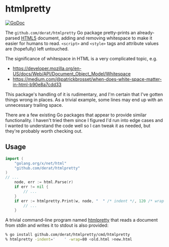 # htmlpretty

[![GoDoc](https://godoc.org/github.com/derat/htmlpretty?status.svg)](https://godoc.org/github.com/derat/htmlpretty)

The `github.com/derat/htmlpretty` Go package pretty-prints an already-parsed
[HTML5] document, adding and removing whitespace to make it easier for humans to
read. `<script>` and `<style>` tags and attribute values are (hopefully) left
untouched.

The significance of whitespace in HTML is a very complicated topic, e.g.

*   https://developer.mozilla.org/en-US/docs/Web/API/Document_Object_Model/Whitespace
*   https://medium.com/@patrickbrosset/when-does-white-space-matter-in-html-b90e8a7cdd33

This package's handling of it is rudimentary, and I'm certain that I've gotten
things wrong in places. As a trivial example, some lines may end up with an
unnecessary trailing space.

There are a few existing Go packages that appear to provide similar
functionality. I haven't tried them since I figured I'd run into edge cases and
I wanted to understand the code well so I can tweak it as needed, but they're
probably worth checking out.

[HTML5]: https://developer.mozilla.org/en-US/docs/Web/Guide/HTML/HTML5

## Usage

```go
import (
	"golang.org/x/net/html"
	"github.com/derat/htmlpretty"
)
// ...
	node, err := html.Parse(r)
	if err != nil {
		// ...
	}
	if err := htmlpretty.Print(w, node, "  " /* indent */, 120 /* wrap */); err != nil {
		// ...
	}
```

A trivial command-line program named [htmlpretty](./cmd/htmlpretty/main.go) that
reads a document from stdin and writes it to stdout is also provided:

```sh
% go install github.com/derat/htmlpretty/cmd/htmlpretty
% htmlpretty -indent='    ' -wrap=80 <old.html >new.html
```
